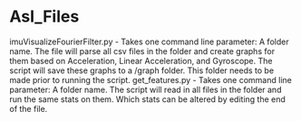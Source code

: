 # Asl_Files
imuVisualizeFourierFilter.py - Takes one command line parameter: A folder name. The file will parse all csv files in the folder and create graphs for them based on Acceleration, Linear Acceleration, and Gyroscope. The script will save these graphs to a /graph folder. This folder needs to be made prior to running the script. 
get_features.py - Takes one command line parameter: A folder name. The script will read in all files in the folder and run the same stats on them. Which stats can be altered by editing the end of the file.
